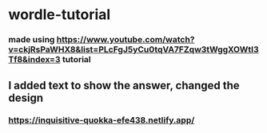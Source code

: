 # wordle-tutorial

### made using https://www.youtube.com/watch?v=ckjRsPaWHX8&list=PLcFgJ5yCu0tqVA7FZqw3tWggXOWtI3Tf8&index=3 tutorial
## I added text to show the answer, changed the design
### https://inquisitive-quokka-efe438.netlify.app/

